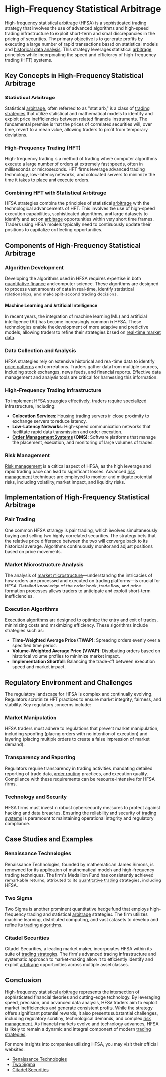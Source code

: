 # High-Frequency Statistical Arbitrage

High-frequency statistical [arbitrage](../a/arbitrage.md) (HFSA) is a sophisticated trading strategy that involves the use of advanced algorithms and high-speed trading infrastructure to exploit short-term and small discrepancies in the pricing of securities. The primary objective is to generate profits by executing a large number of rapid transactions based on statistical models and [historical data analysis](../h/historical_data_analysis.md). This strategy leverages statistical [arbitrage](../a/arbitrage.md) principles while incorporating the speed and efficiency of high-frequency trading (HFT) systems.

## Key Concepts in High-Frequency Statistical Arbitrage

### Statistical Arbitrage

Statistical [arbitrage](../a/arbitrage.md), often referred to as "stat arb," is a class of [trading strategies](../t/trading_strategies.md) that utilize statistical and mathematical models to identify and exploit price inefficiencies between related financial instruments. The fundamental premise is that the prices of correlated securities will, over time, revert to a mean value, allowing traders to profit from temporary deviations.

### High-Frequency Trading (HFT)

High-frequency trading is a method of trading where computer algorithms execute a large number of orders at extremely fast speeds, often in milliseconds or microseconds. HFT firms leverage advanced trading technology, low-latency networks, and colocated servers to minimize the time it takes to place and execute orders.

### Combining HFT with Statistical Arbitrage

HFSA strategies combine the principles of statistical [arbitrage](../a/arbitrage.md) with the technological advancements of HFT. This involves the use of high-speed execution capabilities, sophisticated algorithms, and large datasets to identify and act on [arbitrage](../a/arbitrage.md) opportunities within very short time frames. Traders using HFSA models typically need to continuously update their positions to capitalize on fleeting opportunities.

## Components of High-Frequency Statistical Arbitrage

### Algorithm Development

Developing the algorithms used in HFSA requires expertise in both [quantitative finance](../q/quantitative_finance.md) and computer science. These algorithms are designed to process vast amounts of data in real-time, identify statistical relationships, and make split-second trading decisions.

#### Machine Learning and Artificial Intelligence

In recent years, the integration of machine learning (ML) and artificial intelligence (AI) has become increasingly common in HFSA. These technologies enable the development of more adaptive and predictive models, allowing traders to refine their strategies based on [real-time market data](../r/real-time_market_data.md).

### Data Collection and Analysis

HFSA strategies rely on extensive historical and real-time data to identify [price patterns](../p/price_patterns.md) and correlations. Traders gather data from multiple sources, including stock exchanges, news feeds, and financial reports. Effective data management and analysis tools are critical for harnessing this information.

### High-Frequency Trading Infrastructure

To implement HFSA strategies effectively, traders require specialized infrastructure, including:

- **Colocation Services**: Housing trading servers in close proximity to exchange servers to reduce latency.
- **Low-Latency Networks**: High-speed communication networks that facilitate rapid data transmission and order execution.
- **[Order Management Systems](../o/order_management_systems.md) (OMS)**: Software platforms that manage the placement, execution, and monitoring of large volumes of trades.

### Risk Management

[Risk management](../r/risk_management.md) is a critical aspect of HFSA, as the high leverage and rapid trading pace can lead to significant losses. Advanced [risk management](../r/risk_management.md) techniques are employed to monitor and mitigate potential risks, including volatility, market impact, and liquidity risks.

## Implementation of High-Frequency Statistical Arbitrage

### Pair Trading

One common HFSA strategy is pair trading, which involves simultaneously buying and selling two highly correlated securities. The strategy bets that the relative price difference between the two will converge back to its historical average. Algorithms continuously monitor and adjust positions based on price movements.

### Market Microstructure Analysis

The analysis of [market microstructure](../m/market_microstructure.md)—understanding the intricacies of how orders are processed and executed on trading platforms—is crucial for HFSA. Detailed knowledge of the order book, trade flow, and price formation processes allows traders to anticipate and exploit short-term inefficiencies.

### Execution Algorithms

[Execution algorithms](../e/execution_algorithms.md) are designed to optimize the entry and exit of trades, minimizing costs and maximizing efficiency. These algorithms include strategies such as:

- **Time-Weighted Average Price (TWAP)**: Spreading orders evenly over a specified time period.
- **Volume-Weighted Average Price (VWAP)**: Distributing orders based on historical volume profiles to minimize market impact.
- **Implementation Shortfall**: Balancing the trade-off between execution speed and market impact.

## Regulatory Environment and Challenges

The regulatory landscape for HFSA is complex and continually evolving. Regulators scrutinize HFT practices to ensure market integrity, fairness, and stability. Key regulatory concerns include:

### Market Manipulation

HFSA traders must adhere to regulations that prevent market manipulation, including spoofing (placing orders with no intention of execution) and layering (placing multiple orders to create a false impression of market demand).

### Transparency and Reporting

Regulators require transparency in trading activities, mandating detailed reporting of trade data, [order routing](../o/order_routing.md) practices, and execution quality. Compliance with these requirements can be resource-intensive for HFSA firms.

### Technology and Security

HFSA firms must invest in robust cybersecurity measures to protect against hacking and data breaches. Ensuring the reliability and security of [trading systems](../t/trading_systems.md) is paramount to maintaining operational integrity and regulatory compliance.

## Case Studies and Examples

### Renaissance Technologies

Renaissance Technologies, founded by mathematician James Simons, is renowned for its application of mathematical models and high-frequency trading techniques. The firm's Medallion Fund has consistently achieved remarkable returns, attributed to its [quantitative trading](../q/quantitative_trading.md) strategies, including HFSA.

### Two Sigma

Two Sigma is another prominent quantitative hedge fund that employs high-frequency trading and statistical [arbitrage](../a/arbitrage.md) strategies. The firm utilizes machine learning, distributed computing, and vast datasets to develop and refine its [trading algorithms](../t/trading_algorithms.md).

### Citadel Securities

Citadel Securities, a leading market maker, incorporates HFSA within its suite of [trading strategies](../t/trading_strategies.md). The firm's advanced trading infrastructure and systematic approach to market-making allow it to efficiently identify and exploit [arbitrage](../a/arbitrage.md) opportunities across multiple asset classes.

## Conclusion

High-frequency statistical [arbitrage](../a/arbitrage.md) represents the intersection of sophisticated financial theories and cutting-edge technology. By leveraging speed, precision, and advanced data analysis, HFSA traders aim to exploit market inefficiencies and generate consistent profits. While the strategy offers significant potential rewards, it also presents substantial challenges, including regulatory scrutiny, technological demands, and complex [risk management](../r/risk_management.md). As financial markets evolve and technology advances, HFSA is likely to remain a dynamic and integral component of modern [trading strategies](../t/trading_strategies.md).

For more insights into companies utilizing HFSA, you may visit their official websites:

- [Renaissance Technologies](https://www.rentec.com)
- [Two Sigma](https://www.twosigma.com)
- [Citadel Securities](https://www.citadelsecurities.com)
